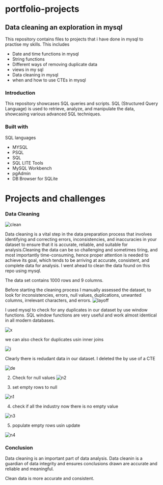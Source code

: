 # portfolio-projects
## Data cleaning an exploration in mysql

This repository contains files to projects that i have done in mysql to practise my skills. This includes 
* Date and time functions in mysql
* String functions
* Different ways of removing duplicate data
* views in my sql
* Data cleaning in mysql
* when and how to use CTEs in mysql
  
### Introduction
This repository showcases SQL queries and scripts. SQL (Structured Query Language) is used to retrieve, analyze, and manipulate the data, showcasing various advanced SQL techniques.

### Built with
SQL languages
* MYSQL
* PSQL
* SQL
* SQL LITE
Tools
* MySQL Workbench
* pgAdmin
* DB Browser for SQLite

# Projects and challenges
### Data Cleaning
![clean](https://github.com/allan-pg/portfolio-projects/assets/62595869/739e3887-a359-4236-b7a4-cb7c56955481)


Data cleaning is a vital step in the data preparation process that involves identifying and correcting errors, inconsistencies, and inaccuracies in your dataset to ensure that it is accurate, reliable, and suitable for analysis.Cleaning the data can be so challenging and sometimes tiring, and most importantly time-consuming, hence proper attention is needed to achieve its goal, which tends to be arriving at accurate, consistent, and complete data for analysis. I went ahead to clean the data found on this repo using mysql.

The data set contains 1000 rows and 9 columns.

Before starting the cleaning process I manually assessed the dataset, to look for inconsistencies, errors, null values, duplications, unwanted columns, irrelevant characters, and errors.
![layoff](https://github.com/allan-pg/portfolio-projects/assets/62595869/1467628b-eab8-47e3-8a58-907c43ac1961)

I used mysql to check for any duplicates in our dataset by use window functions. SQL window functions are very useful and work almost identical in all modern databases.


![x](https://github.com/allan-pg/portfolio-projects/assets/62595869/9f43a781-4e69-4700-8f2b-005c8aed8244)

we can also check for duplicates usin inner joins


![i](https://github.com/allan-pg/portfolio-projects/assets/62595869/4d992706-7173-47c4-93ef-d9982934fc23)


Clearly there is redudant data in our dataset. I deleted the by use of a CTE


![de](https://github.com/allan-pg/portfolio-projects/assets/62595869/2217ceab-994a-434d-ab66-68dbd0e9a5f7)

2. Check for null values
![n2](https://github.com/allan-pg/portfolio-projects/assets/62595869/8cc9995a-85af-4ccc-ae6a-7fe5163ef18f)


3. set empty rows to null


![n1](https://github.com/allan-pg/portfolio-projects/assets/62595869/7a9298c8-f4c4-4625-be0f-a6093f82b4a2)


4. check if all the industry now there is no empty value


![n3](https://github.com/allan-pg/portfolio-projects/assets/62595869/438242f7-0cb5-46b2-9f8b-56fcb1bf7c88)

5. populate empty rows usin update


![n4](https://github.com/allan-pg/portfolio-projects/assets/62595869/14f95b30-2a93-4447-b745-454d3b2ca35e)

### Conclusion

Data cleaning is an important part of data analysis. Data cleanin is a guardian of data integrity and ensures conclusions drawn are accurate and reliable and meaningful.

Clean data is more accurate and consistent.





